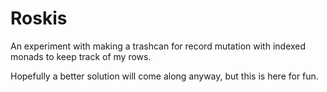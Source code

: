 # Roskis

An experiment with making a trashcan for record mutation with indexed monads to keep track of my rows.

Hopefully a better solution will come along anyway, but this is here for fun.
